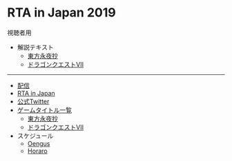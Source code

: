 # RTA in Japan 2019

視聴者用

- 解説テキスト
  - [東方永夜抄](./TH08.md)
  - [ドラゴンクエストVII](./DQ7.md)

----

- [配信](https://www.twitch.tv/rtainjapan)
- [RTA in Japan](https://rtain.jp/)
- [公式Twitter](https://twitter.com/rtainjapan)
- [ゲームタイトル一覧](https://rtain.jp/game-title/rta-in-japan-2019-gamelist/)
  - [東方永夜抄](https://rtain.jp/game-title/touhou_eiyashou_imperishable_night/)
  - [ドラゴンクエストVII](https://rtain.jp/game-title/dq7/)
- スケジュール
  - [Oengus](https://oengus.io/marathon/rtaij2019/schedule)
  - [Horaro](https://horaro.org/rtaij/rtaij2019)
